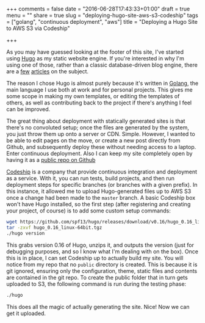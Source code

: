 +++
comments = false
date = "2016-06-28T17:43:33+01:00"
draft = true
menu = ""
share = true
slug = "deploying-hugo-site-aws-s3-codeship"
tags = ["golang", "continuous deployment", "aws"]
title = "Deploying a Hugo Site to AWS S3 via Codeship"

+++

As you may have guessed looking at the footer of this site, I've started using [Hugo](https://gohugo.io/) as my static website engine. If you're interested in why I'm using one of those, rather than a classic database-driven blog engine, there are a [few](https://www.smashingmagazine.com/2015/11/modern-static-website-generators-next-big-thing/) [articles](https://davidwalsh.name/introduction-static-site-generators) on the subject.

The reason I chose Hugo is almost purely because it's written in [Golang](https://golang.org/), the main language I use both at work and for personal projects. This gives me some scope in making my own templates, or editing the templates of others, as well as contributing back to the project if there's anything I feel can be improved.

The great thing about deployment with statically generated sites is that there's no convoluted setup; once the files are generated by the system, you just throw them up onto a server or CDN. Simple. However, I wanted to be able to edit pages on the move, or create a new post directly from Github, and subsequently deploy these without needing access to a laptop. Enter continuous deployment. Also I can keep my site completely open by having it as a [public repo on Github](https://github.com/domudall/domudall.co.uk)

[Codeship](https://codeship.com/) is a company that provide continuous integration and deployment as a service. With it, you can run tests, build projects, and then run deployment steps for specific branches (or branches with a given prefix). In this instance, it allowed me to upload Hugo-generated files up to AWS S3 once a change had been made to the `master` branch. A basic Codeship box won't have Hugo installed, so the first step (after registering and creating your project, of course) is to add some custom setup commands:

```sh
wget https://github.com/spf13/hugo/releases/download/v0.16/hugo_0.16_linux-64bit.tgz
tar -zxvf hugo_0.16_linux-64bit.tgz
./hugo version
```

This grabs version 0.16 of Hugo, unzips it, and outputs the version (just for debugging purposes, and so I know what I'm dealing with on the box). Once this is in place, I can set Codeship up to actually build my site. You will notice from my repo that no `public` directory is created. This is because it is git ignored, ensuring only the configuration, theme, static files and contents are contained in the git repo. To create the public folder that in turn gets uploaded to S3, the following command is run during the testing phase:

```sh
./hugo
```

This does all the magic of actually generating the site. Nice! Now we can get it uploaded.
